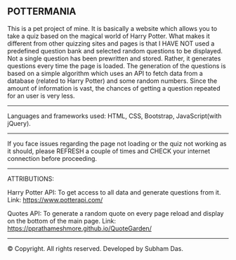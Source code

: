 POTTERMANIA
----------------------------------------------------------------------------------------------------------------------------------------

This is a pet project of mine. It is basically a website which allows you to take a quiz based on the magical world of Harry Potter. What makes it different from other quizzing sites and pages is that I HAVE NOT used a predefined question bank and selected random questions to be displayed. Not a single question has been prewritten and stored. Rather, it generates questions every time the page is loaded. The generation of the questions is based on a simple algorithm which uses an API to fetch data from a database (related to Harry Potter) and some random numbers. Since the amount of information is vast, the chances of getting a question repeated for an user is  very less.

----------------------------------------------------------------------------------------------------------------------------------------

Languages and frameworks used: HTML, CSS, Bootstrap, JavaScript(with jQuery).

---------------------------------------------------------------------------------------------------------------------------------------

If you face issues regarding the page not loading or the quiz not working as it should, please REFRESH a couple of times and CHECK your internet connection before proceeding.

------------------------------------------------------------------------------------------------------------------------------------------

ATTRIBUTIONS:

Harry Potter API: To get access to all data and generate questions from it.
Link: https://www.potterapi.com/

Quotes API: To generate a random quote on every page reload and display on the bottom of the main page.
Link: https://pprathameshmore.github.io/QuoteGarden/

------------------------------------------------------------------------------------------------------------------------------------------

© Copyright. All rights reserved.
Developed by Subham Das.
